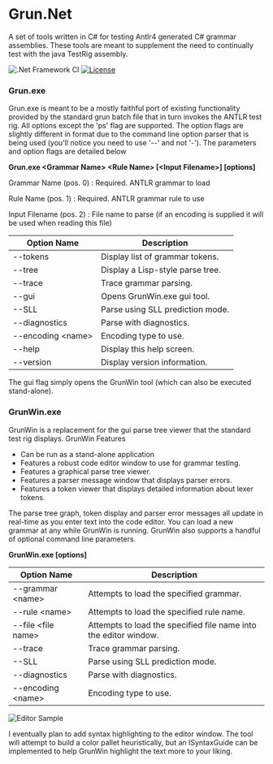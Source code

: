 # Grun.Net

A set of tools written in C# for testing Antlr4 generated C# grammar assemblies. 
These tools are meant to supplement the need to continually test with the java TestRig assembly.

![.Net Framework CI](https://github.com/wiredwiz/Grun.Net/workflows/.Net%20Framework%20CI/badge.svg)
[![License](https://img.shields.io/badge/license-BSD-blue.svg)](https://raw.githubusercontent.com/antlr/antlr4/master/LICENSE.txt)

### Grun.exe

Grun.exe is meant to be a mostly faithful port of existing functionality provided by the standard
grun batch file that in turn invokes the ANTLR test rig.  All options except the 'ps' flag are
supported. The option flags are slightly different in format due to the command line option
parser that is being used (you'll notice you need to use '--' and not '-').  The parameters and option flags are detailed below

**Grun.exe \<Grammar Name> \<Rule Name> [\<Input Filename>] [options]**

  Grammar Name (pos. 0)
   : Required. ANTLR grammar to load  

  Rule Name (pos. 1)
   : Required. ANTLR grammar rule to use  

  Input Filename (pos. 2)
   : File name to parse (if an encoding is supplied it will be used when reading this file)

  | Option Name       | Description  |
  |---                |---       |
  |--tokens           |         Display list of grammar tokens. |  
  |--tree             |         Display a Lisp-style parse tree.|
  |--trace            |         Trace grammar parsing.          |
  |--gui              |         Opens GrunWin.exe gui tool.     |
  |--SLL              |         Parse using SLL prediction mode.|
  |--diagnostics      |         Parse with diagnostics.         |
  |--encoding \<name> |         Encoding type to use.           |
  |--help             |         Display this help screen.       |
  |--version          |         Display version information.    |

The gui flag simply opens the GrunWin tool (which can also be executed stand-alone).  

### GrunWin.exe
GrunWin is a replacement for the gui parse tree viewer that the standard test rig displays.
GrunWin Features
- Can be run as a stand-alone application
- Features a robust code editor window to use for grammar testing.
- Features a graphical parse tree viewer.
- Features a parser message window that displays parser errors.
- Features a token viewer that displays detailed information about lexer tokens.

The parse tree graph, token display and parser error messages all update in real-time
as you enter text into the code editor.  You can load a new grammar at any while GrunWin
is running.  GrunWin also supports a handful of optional command line parameters.

**GrunWin.exe [options]**

  | Option Name       | Description  |
  |---                |---       |
  |--grammar \<name>  |         Attempts to load the specified grammar.   |
  |--rule \<name>     |         Attempts to load the specified rule name. |  
  |--file \<file name>|         Attempts to load the specified file name into the editor window.|
  |--trace            |         Trace grammar parsing.          |
  |--SLL              |         Parse using SLL prediction mode.|
  |--diagnostics      |         Parse with diagnostics.         |
  |--encoding \<name> |         Encoding type to use.           |

![Editor Sample](https://github.com/wiredwiz/Grun.Net/blob/assets/Assets/GrunWinExample.GIF?raw=true)

I eventually plan to add syntax highlighting to the editor window.  The tool will attempt
to build a color pallet heuristically, but an ISyntaxGuide can be implemented to help
GrunWin highlight the text more to your liking.
